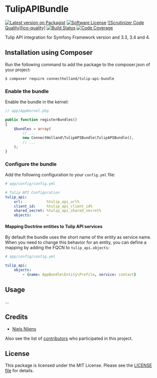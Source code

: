# TulipAPIBundle

[![Latest version on Packagist][icon-version]][link-version]
[![Software License][icon-license]](LICENSE.md)
[![Scrutinizer Code Quality][ico-quality]][link-quality]
[![Build Status][icon-build]][link-build]
[![Code Coverage][icon-coverage]][link-coverage]

Tulip API integration for Symfony Framework version and 3.3, 3.4 and 4.

## Installation using Composer
Run the following command to add the package to the composer.json of your project:

``` bash
$ composer require connectholland/tulip-api-bundle
```

### Enable the bundle
Enable the bundle in the kernel:

``` php
// app/AppKernel.php

public function registerBundles()
{
    $bundles = array(
        // ...
        new ConnectHolland\TulipAPIBundle\TulipAPIBundle(),
        // ...
    );
}
```

### Configure the bundle
Add the following configuration to your `config.yml` file:

``` yml
# app/config/config.yml

# Tulip API Configuration
tulip_api:
    url:           %tulip_api_url%
    client_id:     %tulip_api_client_id%
    shared_secret: %tulip_api_shared_secret%
    objects:       ~
```

#### Mapping Doctrine entities to Tulip API services
By default the bundle uses the short name of the entity as service name.
When you need to change this behavior for an entity, you can define a mapping by adding the FQCN to `tulip_api.objects`:

``` yml
# app/config/config.yml

tulip_api:
    objects:
        - {name: AppBundle\Entity\Profile, service: contact}
```


## Usage
...


## Credits
- [Niels Nijens][link-author]

Also see the list of [contributors][link-contributors] who participated in this project.

## License

This package is licensed under the MIT License. Please see the [LICENSE file](LICENSE.md) for details.

[icon-version]: https://img.shields.io/packagist/v/connectholland/tulip-api-bundle.svg
[icon-license]: https://img.shields.io/badge/license-MIT-brightgreen.svg
[icon-build]: https://scrutinizer-ci.com/g/ConnectHolland/TulipAPIBundle/badges/build.png?b=master
[icon-coverage]: https://scrutinizer-ci.com/g/ConnectHolland/TulipAPIBundle/badges/coverage.png?b=master
[icon-quality]: https://scrutinizer-ci.com/g/ConnectHolland/TulipAPIBundle/badges/quality-score.png?b=master

[link-version]: https://packagist.org/packages/connectholland/tulip-api-bundle
[link-build]: https://scrutinizer-ci.com/g/ConnectHolland/TulipAPIBundle/build-status/master
[link-coverage]: https://scrutinizer-ci.com/g/ConnectHolland/TulipAPIBundle/?branch=master
[link-quality]: https://scrutinizer-ci.com/g/ConnectHolland/TulipAPIBundle/?branch=master
[link-author]: https://github.com/niels-nijens
[link-contributors]: ../../contributors
